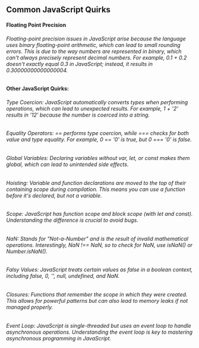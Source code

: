 ## Common JavaScript Quirks

#### Floating Point Precision

###### Floating-point precision issues in JavaScript arise because the language uses binary floating-point arithmetic, which can lead to small rounding errors. This is due to the way numbers are represented in binary, which can't always precisely represent decimal numbers. For example, 0.1 + 0.2 doesn't exactly equal 0.3 in JavaScript; instead, it results in 0.30000000000000004.

#### Other JavaScript Quirks:

###### Type Coercion: JavaScript automatically converts types when performing operations, which can lead to unexpected results. For example, 1 + '2' results in '12' because the number is coerced into a string.

###### Equality Operators: == performs type coercion, while === checks for both value and type equality. For example, 0 == '0' is true, but 0 === '0' is false.

###### Global Variables: Declaring variables without var, let, or const makes them global, which can lead to unintended side effects.

###### Hoisting: Variable and function declarations are moved to the top of their containing scope during compilation. This means you can use a function before it's declared, but not a variable.

###### Scope: JavaScript has function scope and block scope (with let and const). Understanding the difference is crucial to avoid bugs.

###### NaN: Stands for "Not-a-Number" and is the result of invalid mathematical operations. Interestingly, NaN !== NaN, so to check for NaN, use isNaN() or Number.isNaN().

###### Falsy Values: JavaScript treats certain values as false in a boolean context, including false, 0, '', null, undefined, and NaN.

###### Closures: Functions that remember the scope in which they were created. This allows for powerful patterns but can also lead to memory leaks if not managed properly.

###### Event Loop: JavaScript is single-threaded but uses an event loop to handle asynchronous operations. Understanding the event loop is key to mastering asynchronous programming in JavaScript.